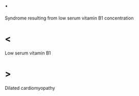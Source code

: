 # .

Syndrome resulting from low serum vitamin B1 concentration

# <

Low serum vitamin B1

# >

Dilated cardiomyopathy

